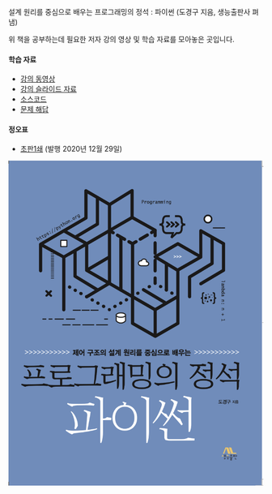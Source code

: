 설계 원리를 중심으로 배우는 프로그래밍의 정석 : 파이썬 (도경구 지음, 생능출판사 펴냄)

위 책을 공부하는데 필요한 저자 강의 영상 및 학습 자료를 모아놓은 곳입니다.

#### 학습 자료
- [강의 동영상](https://youtube.com/playlist?list=PL0UNsS2daHTyoDTctKpITfbW1UtR5ig6L)
- [강의 슬라이드 자료](https://github.com/Doggzone/pppython/tree/master/slide)
- [소스코드](https://github.com/Doggzone/pppython/tree/master/code)
- [문제 해답](https://github.com/Doggzone/pppython/tree/master/solution)

#### 정오표
- [초판1쇄](errata/초판1쇄오타목록.pdf) (발행 2020년 12월 29일)


![cover](pic/cover.png)